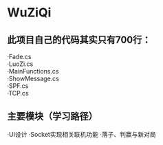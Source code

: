 # WuZiQi

## 此项目自己的代码其实只有700行：
·Fade.cs<br>
·LuoZi.cs<br>
·MainFunctions.cs<br>
·ShowMessage.cs<br>
·SPF.cs<br>
·TCP.cs<br>
## 主要模块（学习路径）
·UI设计
·Socket实现相关联机功能
·落子、判赢与新对局
